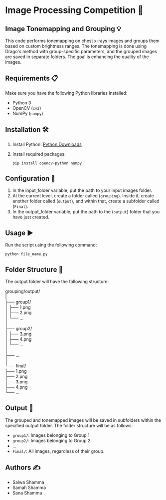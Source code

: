 # Image Processing Competition 🩻

## Image Tonemapping and Grouping 💡

This code performs tonemapping on chest x-rays images and groups them based on custom brightness ranges. The tonemapping is done using Drago's method with group-specific parameters, and the grouped images are saved in separate folders. The goal is enhancing the quality of the images.

## Requirements 📋

Make sure you have the following Python libraries installed:
- Python 3
- OpenCV (`cv2`)
- NumPy (`numpy`)

## Installation 🛠
1. Install Python: [Python Downloads](https://www.python.org/downloads/)
2. Install required packages:

    ```
    pip install opencv-python numpy
    ```

## Configuration 🔧

1. In the input_folder variable, put the path to your input images folder.
2. At the current level, create a folder called (`grouping`). Inside it, create another folder called (`output`), and within that, create a subfolder called (`Final`).
3. In the output_folder variable, put the path to the (`output`) folder that you have just created.

## Usage ▶️
Run the script using the following command:
   
```
python file_name.py
```

## Folder Structure 📂
The output folder will have the following structure:

grouping/output/  
|  
├── group1/  
│   ├── 1.png  
│   ├── 2.png  
│   └── ...  
│  
├── group2/  
│   ├── 3.png  
│   ├── 4.png  
│   └── ...  
│  
├── ...  
│  
└── final/  
    ├── 1.png  
    ├── 2.png  
    ├── 3.png  
    ├── 4.png  
    └── ...  

## Output 🚀

The grouped and tonemapped images will be saved in subfolders within the specified output folder. The folder structure will be as follows:

- `group1/`: Images belonging to Group 1
- `group2/`: Images belonging to Group 2
- ...
- `Final/`: All images, regardless of their group.

## Authors ✍️

- Salwa Shamma 
- Samah Shamma
- Sana Shamma

